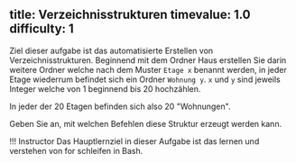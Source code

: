 title: Verzeichnisstrukturen
timevalue: 1.0
difficulty: 1
---

Ziel dieser aufgabe ist das automatisierte Erstellen von Verzeichnisstrukturen. Beginnend mit dem Ordner Haus erstellen Sie darin weitere Ordner welche nach dem Muster `Etage x` benannt werden, in jeder Etage wiederrum befindet sich ein Ordner `Wohnung y`. `x` und `y` sind jeweils Integer welche von 1 beginnend bis 20 hochzählen.

In jeder der 20 Etagen befinden sich also 20 "Wohnungen".

Geben Sie an, mit welchen Befehlen diese Struktur erzeugt werden kann.

!!! Instructor
    Das Hauptlernziel in dieser Aufgabe ist das lernen und verstehen von for schleifen in Bash.